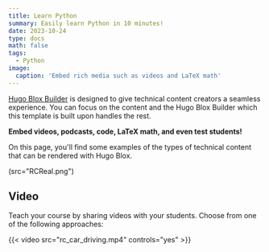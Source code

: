 ```yaml
---
title: Learn Python
summary: Easily learn Python in 10 minutes!
date: 2023-10-24
type: docs
math: false
tags:
  - Python
image:
  caption: 'Embed rich media such as videos and LaTeX math'
---
```


[Hugo Blox Builder](https://hugoblox.com) is designed to give technical content creators a seamless experience. You can focus on the content and the Hugo Blox Builder which this template is built upon handles the rest.

**Embed videos, podcasts, code, LaTeX math, and even test students!**

On this page, you'll find some examples of the types of technical content that can be rendered with Hugo Blox.
<!-- {{< img src="cyber_truck.jpg" >}}
{{< img src="RCReal.jpg" >}}
{{< img src="RCReal.png" >}} -->
(src="RCReal.png")
## Video

Teach your course by sharing videos with your students. Choose from one of the following approaches:

{{< video src="rc_car_driving.mp4" controls="yes" >}}


